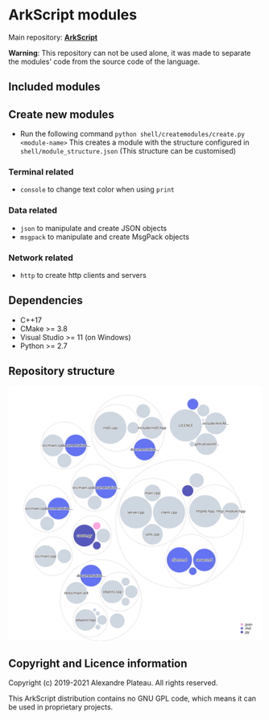# ArkScript modules

Main repository: **[ArkScript](https://github.com/ArkScript-lang/Ark)**

**Warning**: This repository can not be used alone, it was made to separate the modules' code from the source code of the language.

## Included modules

## Create new modules
* Run the following command
	`python shell/createmodules/create.py <module-name>`
	This creates a module with the structure configured in `shell/module_structure.json` (This structure can be customised)

### Terminal related

* `console` to change text color when using `print`

### Data related

* `json` to manipulate and create JSON objects
* `msgpack` to manipulate and create MsgPack objects

### Network related

* `http` to create http clients and servers

## Dependencies

* C++17
* CMake >= 3.8
* Visual Studio >= 11 (on Windows)
* Python >= 2.7

## Repository structure

![](./diagram.svg)

## Copyright and Licence information

Copyright (c) 2019-2021 Alexandre Plateau. All rights reserved.

This ArkScript distribution contains no GNU GPL code, which means it can be used in proprietary projects.
